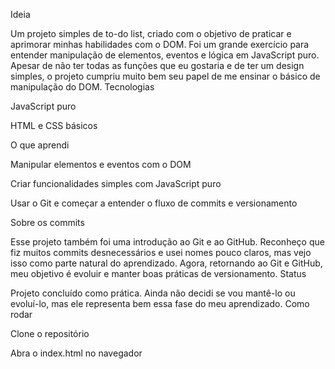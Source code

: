  Ideia

Um projeto simples de to-do list, criado com o objetivo de praticar e aprimorar minhas habilidades com o DOM. Foi um grande exercício para entender manipulação de elementos, eventos e lógica em JavaScript puro.
Apesar de não ter todas as funções que eu gostaria e de ter um design simples, o projeto cumpriu muito bem seu papel de me ensinar o básico de manipulação do DOM.
 Tecnologias

  JavaScript puro

  HTML e CSS básicos

 O que aprendi

  Manipular elementos e eventos com o DOM

  Criar funcionalidades simples com JavaScript puro

  Usar o Git e começar a entender o fluxo de commits e versionamento

 Sobre os commits

Esse projeto também foi uma introdução ao Git e ao GitHub. Reconheço que fiz muitos commits desnecessários e usei nomes pouco claros, mas vejo isso como parte natural do aprendizado.
Agora, retornando ao Git e GitHub, meu objetivo é evoluir e manter boas práticas de versionamento.
 Status

Projeto concluído como prática. Ainda não decidi se vou mantê-lo ou evoluí-lo, mas ele representa bem essa fase do meu aprendizado.
 Como rodar

  Clone o repositório
  
  Abra o index.html no navegador

